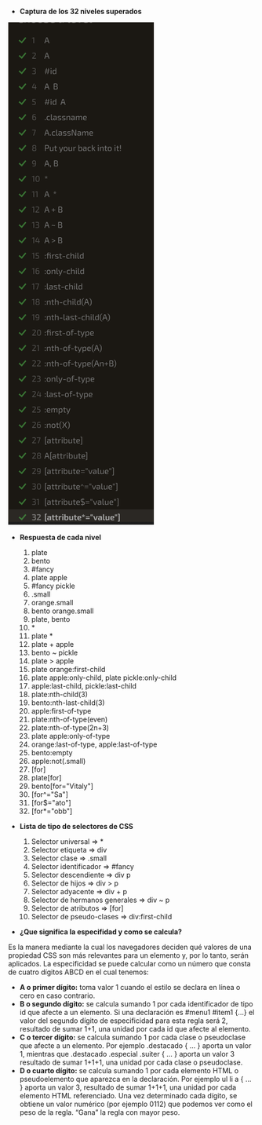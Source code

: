- **Captura de los 32 niveles superados**

![screenshot](../css-dinner-32-levels.png)

- **Respuesta de cada nivel**
  1. plate
  2. bento
  3. #fancy
  4. plate apple
  5. #fancy pickle
  6. .small
  7. orange.small
  8. bento orange.small
  9. plate, bento
  10. \*
  11. plate *
  12. plate + apple
  13. bento ~ pickle
  14. plate > apple
  15. plate orange:first-child
  16. plate apple:only-child, plate pickle:only-child
  17. apple:last-child, pickle:last-child
  18. plate:nth-child(3)
  19. bento:nth-last-child(3)
  20. apple:first-of-type
  21. plate:nth-of-type(even)
  22. plate:nth-of-type(2n+3)
  23. plate apple:only-of-type
  24. orange:last-of-type, apple:last-of-type
  25. bento:empty
  26. apple:not(.small)
  27. [for]
  28. plate[for]
  29. bento[for="Vitaly"]
  30. [for^="Sa"]
  31. [for$="ato"]
  32. [for*="obb"]

- **Lista de tipo de selectores de CSS**
  1. Selector universal => *
  2. Selector etiqueta => div
  3. Selector clase => .small
  4. Selector identificador => #fancy
  5. Selector descendiente => div p
  6. Selector de hijos => div > p
  7. Selector adyacente => div + p
  8. Selector de hermanos generales => div ~ p
  9. Selector de atributos => [for]
  10. Selector de pseudo-clases => div:first-child

- **¿Que significa la especifidad y como se calcula?**

Es la manera mediante la cual los navegadores deciden qué valores de una propiedad CSS son más relevantes para un elemento y, por lo tanto, serán aplicados. La especificidad se puede calcular como un número que consta de cuatro dígitos ABCD en el cual tenemos:

  - **A o primer dígito:** toma valor 1 cuando el estilo se declara en línea o cero en caso contrario.
  - **B o segundo dígito:** se calcula sumando 1 por cada identificador de tipo id que afecte a un elemento. Si una declaración es #menu1 #item1 {…} el valor del segundo dígito de especificidad para esta regla será 2, resultado de sumar 1+1, una unidad por cada id que afecte al elemento.
  - **C o tercer dígito:** se calcula sumando 1 por cada clase o pseudoclase que afecte a un elemento. Por ejemplo .destacado { … } aporta un valor 1, mientras que .destacado .especial .suiter { … } aporta un valor 3 resultado de sumar 1+1+1, una unidad por cada clase o pseudoclase.
  - **D o cuarto dígito:** se calcula sumando 1 por cada elemento HTML o pseudoelemento que aparezca en la declaración. Por ejemplo ul li a { … } aporta un valor 3, resultado de sumar 1+1+1, una unidad por cada elemento HTML referenciado.
Una vez determinado cada dígito, se obtiene un valor numérico (por ejemplo 0112) que podemos ver como el peso de la regla. “Gana” la regla con mayor peso.

